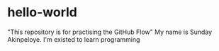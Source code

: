 # hello-world
"This repository is for practising the GitHub Flow"
My name is Sunday Akinpeloye. I'm existed to learn programming 
